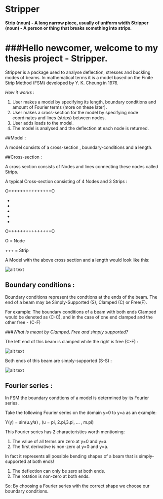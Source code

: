 # Stripper


**Strip (noun) - A long narrow piece, usually of uniform width** 
**Stripper (noun) - A person or thing that breaks something into strips**.

###Hello newcomer, welcome to my thesis project - Stripper.
===

Stripper is a package used to analyse deflection, stresses and buckling modes of beams.
In mathematical terms it is a model based on the Finite Strip Method (FSM) developed by Y. K. Cheung in 1976.

*How it works :*

1. User makes a model by specifying its length, boundary conditions and amount of Fourier terms (more on these later).
2. User makes a cross-section for the model by specifying node coordinates and lines (strips) between nodes.
3. User adds loads to the model.
4. The model is analysed and the deflection at each node is returned.

##Model :

A model consists of a cross-section , boundary-conditions and a length.

##Cross-section :

A cross section consists of Nodes and lines connecting these nodes called Strips.

A typical Cross-section consisting of 4 Nodes and 3 Strips : 

O+++++++++++++++O

+

+

+

+

+

O+++++++++++++++O

O = Node

+++ = Strip


A Model with the above cross section and a length would look like this:

![alt text](http://docs.sketchup.engineeringtoolbox.com/components/42/bs-4_rolled_steel_channels_large.png)

## Boundary conditions :

Boundary conditions represent the condtions at the ends of the beam. The end of a beam may be Simply-Supported (S), Clamped (C) or Free(F).

For example: The boundary conditions of a beam with both ends Clamped would be denoted as (C-C), and in the case of one end clamped and the other free - (C-F) 

###*What is meant by Clamped, Free and simply supported?*

The left end of this beam is clamped while the right is free (C-F) : 

![alt text](http://www.geom.uiuc.edu/education/calc-init/static-beam/img/cantilevered.gif)

Both ends of this beam are simply-supported (S-S) :

![alt text](http://www.leancrew.com/all-this/images/simple-simple.png)

## Fourier series :

In FSM the boundary condtions of a model is determined by its Fourier series.

Take the following Fourier series on the domain y=0 to y=a as an example:

Y(y) = sin(u.y/a) , (u = pi, 2.pi,3.pi, ... , m.pi)

This Fourier series has 2 characteristics worth mentioning:

1. The value of all terms are zero at y=0 and y=a.
2. The first derivative is non-zero at y=0 and y=a.

In fact it represents all possible bending shapes of a beam that is simply-supported at both ends!

1. The deflection can only be zero at both ends.
2. The rotation is non-zero at both ends.

So: By choosing a Fourier series with the correct shape we choose our boundary conditions.





